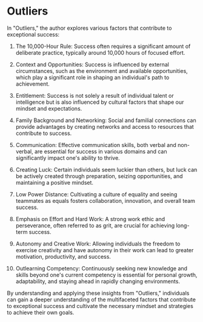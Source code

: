 # Outliers

In "Outliers," the author explores various factors that contribute to exceptional success:

1. The 10,000-Hour Rule: Success often requires a significant amount of deliberate practice, typically around 10,000 hours of focused effort.

2. Context and Opportunities: Success is influenced by external circumstances, such as the environment and available opportunities, which play a significant role in shaping an individual's path to achievement.

3. Entitlement: Success is not solely a result of individual talent or intelligence but is also influenced by cultural factors that shape our mindset and expectations.

4. Family Background and Networking: Social and familial connections can provide advantages by creating networks and access to resources that contribute to success.

5. Communication: Effective communication skills, both verbal and non-verbal, are essential for success in various domains and can significantly impact one's ability to thrive.

6. Creating Luck: Certain individuals seem luckier than others, but luck can be actively created through preparation, seizing opportunities, and maintaining a positive mindset.

7. Low Power Distance: Cultivating a culture of equality and seeing teammates as equals fosters collaboration, innovation, and overall team success.

8. Emphasis on Effort and Hard Work: A strong work ethic and perseverance, often referred to as grit, are crucial for achieving long-term success.

9. Autonomy and Creative Work: Allowing individuals the freedom to exercise creativity and have autonomy in their work can lead to greater motivation, productivity, and success.

10. Outlearning Competency: Continuously seeking new knowledge and skills beyond one's current competency is essential for personal growth, adaptability, and staying ahead in rapidly changing environments.

By understanding and applying these insights from "Outliers," individuals can gain a deeper understanding of the multifaceted factors that contribute to exceptional success and cultivate the necessary mindset and strategies to achieve their own goals.
